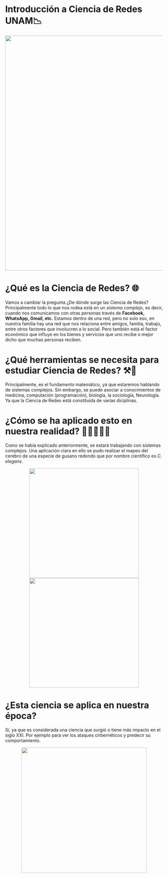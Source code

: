 # Introducción a Ciencia de Redes UNAM📉
<p align = "center">
<img src="https://thumbs.gfycat.com/TestyDisloyalChinchilla-size_restricted.gif"  width="750">
</p>

# ¿Qué es la Ciencia de Redes? 🌐

Vamos a cambiar la pregunta ¿De dónde surge las Ciencia de Redes? Principalmente todo lo que nos rodea está en un *sistema complejo*, es decir, cuando nos comunicamos con otras personas través de **Facebook, WhatsApp, Gmail, etc.** Estamos dentro de una red, pero no solo eso, en nuestra familia hay una red  que nos relaciona entre amigos, familia, trabajo, entre otros factores que involucren a lo social. Pero también está el factor económico que influye en los bienes y servicios que uno recibe o mejor dicho que muchas personas reciben.

# ¿Qué herramientas se necesita para estudiar Ciencia de Redes? ⚒️🔨
Principalmente, es el fundamento matemático, ya que estaremos hablando de sistemas complejos. Sin embargo, se puede asociar a conocimientos de medicina, computación (programación), biología, la sociología, Neurología. Ya que la Ciencia de Redes está constituida de varias diciplinas.

# ¿Cómo se ha aplicado esto en nuestra realidad? 👥👤🧠🌸🍒
Como se había explicado anteriormente, se estará trabajando con sistemas complejos. Una aplicación clara en ello se pudo realizar el mapeo del cerebro de una especie de gusano redondo que por nombre científico es *C. elegans*.
<p align ="center">
<img src="https://thumbs.gfycat.com/BraveEnragedBillygoat-size_restricted.gif" width = "350" aling = "right">
<img src="https://www.researchgate.net/publication/327587749/figure/fig1/AS:820315340947457@1572589826578/C-elegans-CCM-Network-Map.png" width = "350" aling ="left">
</p>

# ¿Esta ciencia se aplica en nuestra época?
Sí, ya que es considerada una ciencia que surgió o tiene más impacto en el siglo XXI. Por ejemplo para ver los ataques cirbernéticos y predecir su comportamiento.
<p align ="center">
	<img src = "https://cdn.dribbble.com/users/259475/screenshots/3621191/map-animation.gif" width ="400">
</p>
